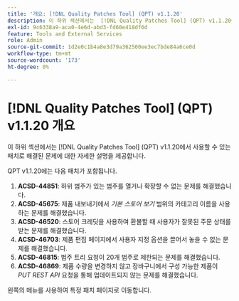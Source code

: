 ```yaml
---
title: '개요: [!DNL Quality Patches Tool] (QPT) v1.1.20'
description: 이 하위 섹션에서는  [!DNL Quality Patches Tool] (QPT) v1.1.20에서 사용할 수 있는 패치로 해결된 문제에 대한 자세한 설명을 제공합니다.
exl-id: 9c6338a9-aca0-4e6d-abd3-fd60e418df6d
feature: Tools and External Services
role: Admin
source-git-commit: 1d2e0c1b4a8e3d79a362500ee3ec7bde84a6ce0d
workflow-type: tm+mt
source-wordcount: '173'
ht-degree: 0%

---
```


# [!DNL Quality Patches Tool] (QPT) v1.1.20 개요

이 하위 섹션에서는 [!DNL Quality Patches Tool] (QPT) v1.1.20에서 사용할 수 있는 패치로 해결된 문제에 대한 자세한 설명을 제공합니다.

QPT v1.1.20에는 다음 패치가 포함됩니다.

1. **ACSD-44851**: 하위 범주가 있는 범주를 열거나 확장할 수 없는 문제를 해결했습니다.
1. **ACSD-45675**: 제품 내보내기에서 *기본 스토어 보기* 범위의 카테고리 이름을 사용하는 문제를 해결했습니다.
1. **ACSD-46520**: 스토어 크레딧을 사용하여 환불할 때 사용자가 잘못된 주문 상태를 받는 문제를 해결했습니다.
1. **ACSD-46703**: 제품 편집 페이지에서 사용자 지정 옵션을 끌어서 놓을 수 없는 문제를 해결했습니다.
1. **ACSD-46815**: 범주 트리 요청이 20개 범주로 제한되는 문제를 해결했습니다.
1. **ACSD-46869**: 제품 수량을 변경하지 않고 장바구니에서 구성 가능한 제품이 *PUT REST API* 요청을 통해 업데이트되지 않는 문제를 해결했습니다.

왼쪽의 메뉴를 사용하여 특정 패치 페이지로 이동합니다.

